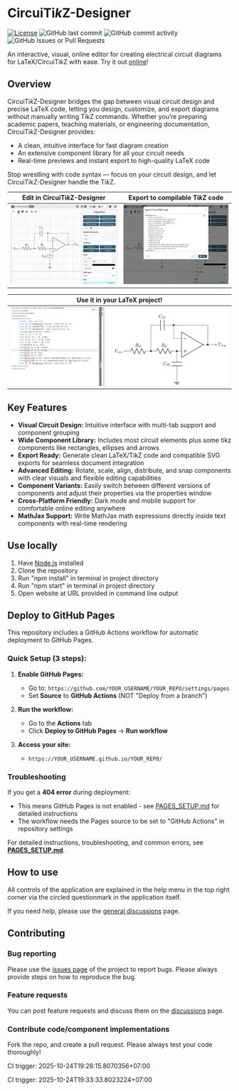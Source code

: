 # CircuiTi*k*Z-Designer

[![License](https://img.shields.io/github/license/circuit2tikz/circuitikz-designer)](LICENSE)
![GitHub last commit](https://img.shields.io/github/last-commit/circuit2tikz/circuitikz-designer)
![GitHub commit activity](https://img.shields.io/github/commit-activity/m/circuit2tikz/circuitikz-designer)
![GitHub Issues or Pull Requests](https://img.shields.io/github/issues/circuit2tikz/circuitikz-designer)

An interactive, visual, online editor for creating electrical circuit diagrams for LaTeX/CircuiTi*k*Z with ease. Try it out [online](https://circuit2tikz.tf.fau.de/designer/)!

## Overview

CircuiTi*k*Z-Designer bridges the gap between visual circuit design and precise LaTeX code, letting you design, customize, and export diagrams without manually writing TikZ commands.
Whether you’re preparing academic papers, teaching materials, or engineering documentation, CircuiTi*k*Z-Designer provides:

- A clean, intuitive interface for fast diagram creation
- An extensive component library for all your circuit needs
- Real-time previews and instant export to high-quality LaTeX code

Stop wrestling with code syntax — focus on your circuit design, and let CircuiTikZ-Designer handle the Ti*k*Z.

|         Edit in CircuiTi*k*Z-Designer         |            Export to compilable Ti*k*Z code            |
| :-------------------------------------------: | :----------------------------------------------------: |
| ![sallen-key edit](./examples/sallen-key.png) | ![sallen-key export](./examples/sallen-key_export.png) |

|               Use it in your LaTeX project!                |
| :--------------------------------------------------------: |
| ![sallen-key overleaf](./examples/sallen-key_overleaf.png) |

## Key Features

- **Visual Circuit Design:** Intuitive interface with multi-tab support and component grouping
- **Wide Component Library:** Includes most circuit elements plus some tikz components like rectangles, ellipses and arrows
- **Export Ready:** Generate clean LaTeX/TikZ code and compatible SVG exports for seamless document integration
- **Advanced Editing:** Rotate, scale, align, distribute, and snap components with clear visuals and flexible editing capabilities
- **Component Variants:** Easily switch between different versions of components and adjust their properties via the properties window
- **Cross-Platform Friendly:** Dark mode and mobile support for comfortable online editing anywhere
- **MathJax Support:** Write MathJax math expressions directly inside text components with real-time rendering

## Use locally

1. Have [Node.js](https://nodejs.org/) installed
2. Clone the repository
3. Run "npm install" in terminal in project directory
4. Run "npm start" in terminal in project directory
5. Open website at URL provided in command line output

## Deploy to GitHub Pages

This repository includes a GitHub Actions workflow for automatic deployment to GitHub Pages.

### Quick Setup (3 steps):

1. **Enable GitHub Pages:**
   - Go to: `https://github.com/YOUR_USERNAME/YOUR_REPO/settings/pages`
   - Set **Source** to **GitHub Actions** (NOT "Deploy from a branch")
   
2. **Run the workflow:**
   - Go to the **Actions** tab
   - Click **Deploy to GitHub Pages** → **Run workflow**
   
3. **Access your site:**
   - `https://YOUR_USERNAME.github.io/YOUR_REPO/`

### Troubleshooting

If you get a **404 error** during deployment:
- This means GitHub Pages is not enabled - see [PAGES_SETUP.md](PAGES_SETUP.md) for detailed instructions
- The workflow needs the Pages source to be set to "GitHub Actions" in repository settings

For detailed instructions, troubleshooting, and common errors, see **[PAGES_SETUP.md](PAGES_SETUP.md)**.

## How to use

All controls of the application are explained in the help menu in the top right corner via the circled questionmark in the application itself.

If you need help, please use the [general discussions](https://github.com/Circuit2TikZ/CircuiTikZ-Designer/discussions/categories/general) page.

## Contributing

### Bug reporting

Please use the [issues page](https://github.com/Circuit2TikZ/CircuiTikZ-Designer/issues) of the project to report bugs. Please always provide steps on how to reproduce the bug.

### Feature requests

You can post feature requests and discuss them on the [discussions](https://github.com/Circuit2TikZ/CircuiTikZ-Designer/discussions/categories/ideas) page.

### Contribute code/component implementations

Fork the repo, and create a pull request. Please always test your code thoroughly!

CI trigger: 2025-10-24T19:28:15.8070356+07:00

CI trigger: 2025-10-24T19:33:33.8023224+07:00
